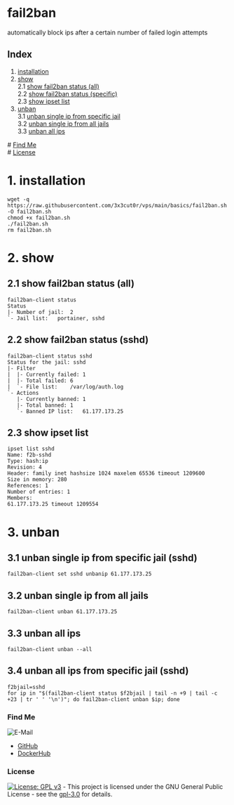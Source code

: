 # fail2ban

automatically block ips after a certain number of failed login attempts

## Index

1. [installation](#installation)  
2. [show](#show)  
    2.1 [show fail2ban status (all)](#status_all)  
    2.2 [show fail2ban status (specific)](#status_specific)  
    2.3 [show ipset list](#ipset_list)  
3. [unban](#unban)  
    3.1 [unban single ip from specific jail](#unban_single)  
    3.2 [unban single ip from all jails](#unban_single_all)  
    3.3 [unban all ips](#unban_all)  

\# [Find Me](#findme)  
\# [License](#license)  

# 1. installation <a name="installation"></a>
```shell
wget -q https://raw.githubusercontent.com/3x3cut0r/vps/main/basics/fail2ban.sh -O fail2ban.sh
chmod +x fail2ban.sh
./fail2ban.sh
rm fail2ban.sh

```

# 2. show <a name="show"></a>

## 2.1 show fail2ban status (all) <a name="status_all"></a>
```shell
fail2ban-client status
Status
|- Number of jail:	2
`- Jail list:	portainer, sshd
```

## 2.2 show fail2ban status (sshd) <a name="status_specific"></a>
```shell
fail2ban-client status sshd
Status for the jail: sshd
|- Filter
|  |- Currently failed:	1
|  |- Total failed:	6
|  `- File list:	/var/log/auth.log
`- Actions
   |- Currently banned:	1
   |- Total banned:	1
   `- Banned IP list:	61.177.173.25
```

## 2.3 show ipset list <a name="ipset_list"></a>
```shell
ipset list sshd
Name: f2b-sshd
Type: hash:ip
Revision: 4
Header: family inet hashsize 1024 maxelem 65536 timeout 1209600
Size in memory: 280
References: 1
Number of entries: 1
Members:
61.177.173.25 timeout 1209554

```

# 3. unban <a name="unban"></a>

## 3.1 unban single ip from specific jail (sshd) <a name="unban_single"></a>
```shell
fail2ban-client set sshd unbanip 61.177.173.25
```

## 3.2 unban single ip from all jails <a name="unban_single_all"></a>
```shell
fail2ban-client unban 61.177.173.25
```

## 3.3 unban all ips <a name="unban_all"></a>
```shell
fail2ban-client unban --all
```

## 3.4 unban all ips from specific jail (sshd) <a name="unban_all"></a>
```shell
f2bjail=sshd
for ip in "$(fail2ban-client status $f2bjail | tail -n +9 | tail -c +23 | tr ' ' '\n')"; do fail2ban-client unban $ip; done

```

### Find Me <a name="findme"></a>

![E-Mail](https://img.shields.io/badge/E--Mail-executor55%40gmx.de-red)
* [GitHub](https://github.com/3x3cut0r)
* [DockerHub](https://hub.docker.com/u/3x3cut0r)

### License <a name="license"></a>

[![License: GPL v3](https://img.shields.io/badge/License-GPLv3-blue.svg)](https://www.gnu.org/licenses/gpl-3.0) - This project is licensed under the GNU General Public License - see the [gpl-3.0](https://www.gnu.org/licenses/gpl-3.0.en.html) for details.
